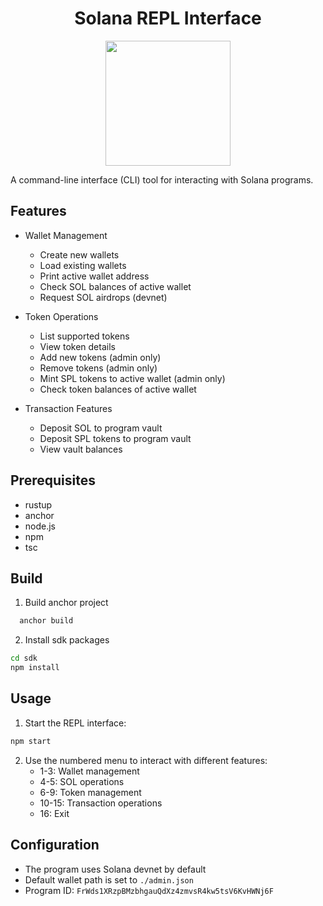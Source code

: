 <div align="center">
<h1>Solana REPL Interface</h1> 
<img width="200px" src="https://github.com/user-attachments/assets/15f60a6b-5126-4159-aa95-ced58efbd467" />
</div>

A command-line interface (CLI) tool for interacting with Solana programs.

## Features

- Wallet Management

  - Create new wallets
  - Load existing wallets
  - Print active wallet address
  - Check SOL balances of active wallet
  - Request SOL airdrops (devnet)

- Token Operations

  - List supported tokens
  - View token details
  - Add new tokens (admin only)
  - Remove tokens (admin only)
  - Mint SPL tokens to active wallet (admin only)
  - Check token balances of active wallet

- Transaction Features
  - Deposit SOL to program vault
  - Deposit SPL tokens to program vault
  - View vault balances

## Prerequisites
- rustup
- anchor
- node.js
- npm
- tsc

## Build
1. Build anchor project
```bash
  anchor build
```
2. Install sdk packages
```bash
cd sdk
npm install
```

## Usage

1. Start the REPL interface:

```bash
npm start
```

2. Use the numbered menu to interact with different features:
   - 1-3: Wallet management
   - 4-5: SOL operations
   - 6-9: Token management
   - 10-15: Transaction operations
   - 16: Exit

## Configuration

- The program uses Solana devnet by default
- Default wallet path is set to `./admin.json`
- Program ID: `FrWds1XRzpBMzbhgauQdXz4zmvsR4kw5tsV6KvHWNj6F`
